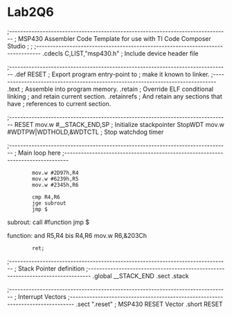 # Lab2Q6
;-------------------------------------------------------------------------------
; MSP430 Assembler Code Template for use with TI Code Composer Studio
;
;
;-------------------------------------------------------------------------------
            .cdecls C,LIST,"msp430.h"       ; Include device header file
            
;-------------------------------------------------------------------------------
            .def    RESET                   ; Export program entry-point to
                                            ; make it known to linker.
;-------------------------------------------------------------------------------
            .text                           ; Assemble into program memory.
            .retain                         ; Override ELF conditional linking
                                            ; and retain current section.
            .retainrefs                     ; And retain any sections that have
                                            ; references to current section.

;-------------------------------------------------------------------------------
RESET       mov.w   #__STACK_END,SP         ; Initialize stackpointer
StopWDT     mov.w   #WDTPW|WDTHOLD,&WDTCTL  ; Stop watchdog timer


;-------------------------------------------------------------------------------
; Main loop here
;-------------------------------------------------------------------------------

 			mov.w #2D97h,R4
 			mov.w #6239h,R5
 			mov.w #2345h,R6

			cmp R4,R6
			jge subrout
 			jmp $

subrout:
			call #function
			jmp $

function:
			and R5,R4
 			bis R4,R6
 			mov.w R6,&203Ch

 			ret;

;-------------------------------------------------------------------------------
; Stack Pointer definition
;-------------------------------------------------------------------------------
            .global __STACK_END
            .sect   .stack
            
;-------------------------------------------------------------------------------
; Interrupt Vectors
;-------------------------------------------------------------------------------
            .sect   ".reset"                ; MSP430 RESET Vector
            .short  RESET
            
